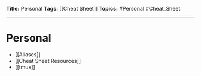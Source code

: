 **Title:** Personal
**Tags:** [[Cheat Sheet]]
**Topics:** #Personal #Cheat_Sheet 

---
# Personal
- [[Aliases]]
- [[Cheat Sheet Resources]]
- [[tmux]]
